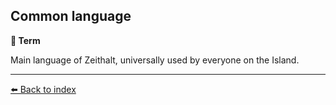 ## Common language

**📑 Term**

Main language of Zeithalt, universally used by everyone on the Island.


----------
[⬅️ Back to index](../#bef0_s)